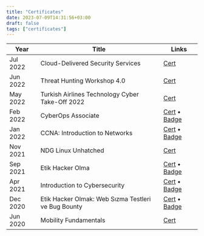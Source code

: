 ```yaml
---
title: "Certificates"
date: 2023-07-09T14:31:56+03:00
draft: false
tags: ["certificates"]
---
```



Year | Title | Links
-----|-------|------
Jul 2022 | Cloud-Delivered Security Services  | [Cert](/img/certificate/ZekeriyaAY_PAN_Certificate_of_Completion.pdf)
Jun 2022 | Threat Hunting Workshop 4.0 | [Cert](/img/certificate/ZekeriyaAY_ThreatHuntingWorkshop.pdf)
May 2022 | Turkish Airlines Technology Cyber Take-Off 2022 | [Cert](/img/certificate/ZekeriyaAY_CyberTakeOff2022.webp)
Feb 2022 | CyberOps Associate | [Cert](/img/certificate/ZekeriyaAY_CyberOps_Associate.pdf) &bullet; [Badge](https://www.credly.com/badges/27f2552f-0828-4b38-b530-14c21e0ad79f)
Jan 2022 | CCNA: Introduction to Networks | [Cert](/img/certificate/ZekeriyaAY_CCNA1_IntroductionToNetworks.pdf) &bullet; [Badge](https://credly.com/badges/c37ea143-d98d-4c5b-a9ef-2af2423a4b1d)
Nov 2021 | NDG Linux Unhatched | [Cert](/img/certificate/ZekeriyaAY_NDGLinuxUnhatched.pdf)
Sep 2021 | Etik Hacker Olma | [Cert](/img/certificate/ZekeriyaAY_EtikHackerOlma.pdf) &bullet; [Badge](https://ude.my/UC-106ed706-5d6c-49b0-93cc-d295aff57e50)
Apr 2021 | Introduction to Cybersecurity | [Cert](/img/certificate/ZekeriyaAY_IntroductionToCybersecurity.pdf) &bullet; [Badge](https://credly.com/badges/cdc52430-9c06-413e-b8d4-90745da4c678)
Dec 2020 | Etik Hacker Olmak: Web Sızma Testleri ve Bug Bounty | [Cert](/img/certificate/ZekeriyaAY_BugBounty.pdf) &bullet; [Badge](https://ude.my/UC-5393cacd-8216-401c-ac28-82a168144020)
Jun 2020 | Mobility Fundamentals | [Cert](/img/certificate/ZekeriyaAY_MobilityFundamentals.pdf)
